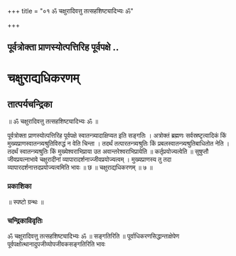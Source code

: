 +++
title = "०१ ॐ चक्षुरादिवत्तु तत्सहशिष्ट्यादिभ्यः ॐ"

+++


## पूर्वत्रोक्ता प्राणस्योत्पत्तिरिह पूर्वपक्षे ..

# **चक्षुराद्यधिकरणम्**

## **तात्पर्यचन्द्रिका**

॥ ॐ चक्षुरादिवत्तु तत्सहशिष्ट्यादिभ्यः ॐ ॥

पूर्वत्रोक्ता प्राणस्योत्पत्तिरिह पूर्वपक्षे स्वातन्त्र्यादाक्षिप्यत इति सङ्गतिः । अत्रोक्तं ब्रह्मणः सर्वस्रष्टृत्वादिकं किं मुख्यप्राणस्वातन्त्र्यश्रुतिविरुद्धं न वेति चिन्ता । तदर्थं तत्पारतन्त्र्यश्रुतिः किं प्रबलस्वातन्त्र्यश्रुतिबाधितोत नेति । तदर्थं स्वातन्त्र्यश्रुतिः किं मुख्येश्वराभिप्राया उत अवान्तरेश्वराभिप्रायेति ॥ कर्तृप्रयोज्यत्वेति ॥ सुषुप्तौ जीवप्रयत्नाभावे चक्षुरादीनां व्यापारादर्शनाज्जीवप्रयोज्यत्वम् । मुख्यप्राणस्य तु तदा व्यापारदर्शनात्तदप्रयोज्यत्वमिति भावः ॥ छ ॥ चक्षुराद्यधिकरणम् ॥ ७ ॥

### **प्रकाशिका**

॥ स्पष्टो ग्रन्थः ॥

### **चन्द्रिकाविवृतिः**

ॐ चक्षुरादिवत्तु तत्सहशिष्ट्यादिभ्यः ॐ ॥ सङ्गतिरिति ॥ पूर्वाधिकरणसिद्धान्ताक्षेपेण पूर्वपक्षोत्थानादुपजीव्योपजीवकसङ्गतिरिति भावः

